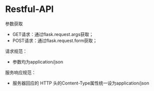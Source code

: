 # Restful-API

参数获取
- GET请求：通过flask.request.args获取；
- POST请求：通过flask.request.form获取；

请求规范：
- 参数均为application/json

服务响应规范：
- 服务器回应的 HTTP 头的Content-Type属性统一设为application/json